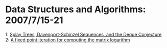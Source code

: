 # Data Structures and Algorithms: 2007/7/15-21  
1: [Splay Trees, Davenport-Schinzel Sequences, and the Deque Conjecture](https://doi.org/10.48550/arXiv.0707.2160)  
2: [A fixed point iteration for computing the matrix logarithm](https://doi.org/10.48550/arXiv.0707.2701)  